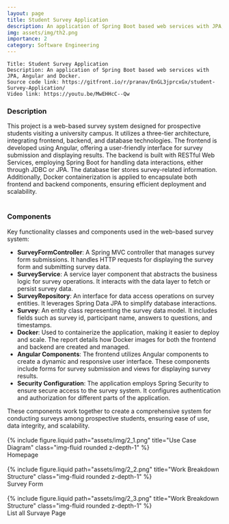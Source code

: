 ```yaml
---
layout: page
title: Student Survey Application
description: An application of Spring Boot based web services with JPA, Angular and Docker.
img: assets/img/th2.png
importance: 2
category: Software Engineering
---
```


    Title: Student Survey Application
    Description: An application of Spring Boot based web services with JPA, Angular and Docker.
    Source code link: https://gitfront.io/r/pranav/EnGL3jprcxGx/student-Survey-Application/
    Video link: https://youtu.be/MwEHHcC--Qw

<div class="row"><h3>Description</h3></div>
<div class="row">
    This project is a web-based survey system designed for prospective students visiting a university campus. It utilizes a three-tier architecture, integrating frontend, backend, and database technologies. The frontend is developed using Angular, offering a user-friendly interface for survey submission and displaying results. The backend is built with RESTful Web Services, employing Spring Boot for handling data interactions, either through JDBC or JPA. The database tier stores survey-related information. Additionally, Docker containerization is applied to encapsulate both frontend and backend components, ensuring efficient deployment and scalability.
</div><br>

<div class="row"><h3>Components</h3></div>
<div class="row">
    Key functionality classes and components used in the web-based survey system:
    <ul>
        <li>
            <b>SurveyFormController</b>: A Spring MVC controller that manages survey form submissions. It handles HTTP requests for displaying the survey form and submitting survey data.
        </li>
        <li>
            <b>SurveyService</b>: A service layer component that abstracts the business logic for survey operations. It interacts with the data layer to fetch or persist survey data.
        </li>
        <li>
            <b>SurveyRepository</b>: An interface for data access operations on survey entities. It leverages Spring Data JPA to simplify database interactions.
        </li>
        <li>
            <b>Survey</b>: An entity class representing the survey data model. It includes fields such as survey id, participant name, answers to questions, and timestamps.
        </li>
        <li>
            <b>Docker</b>: Used to containerize the application, making it easier to deploy and scale. The report details how Docker images for both the frontend and backend are created and managed.
        </li>
        <li>
            <b>Angular Components</b>: The frontend utilizes Angular components to create a dynamic and responsive user interface. These components include forms for survey submission and views for displaying survey results.
        </li>
        <li>
            <b>Security Configuration</b>: The application employs Spring Security to ensure secure access to the survey system. It configures authentication and authorization for different parts of the application.
        </li>
    </ul>
</div>
<div class="row">
    These components work together to create a comprehensive system for conducting surveys among prospective students, ensuring ease of use, data integrity, and scalability.
</div><br>
<div class="row">
    <div class="mt-3 mt-md-0 mx-auto">
        {% include figure.liquid path="assets/img/2_1.png" title="Use Case Diagram" class="img-fluid rounded z-depth-1" %}
    </div>
</div>
<div class="caption">
    Homepage
</div><br>
<div class="row">
    <div class="mt-3 mt-md-0 mx-auto">
        {% include figure.liquid path="assets/img/2_2.png" title="Work Breakdown Structure" class="img-fluid rounded z-depth-1" %}
    </div>
</div>
<div class="caption">
        Survey Form
</div><br>
<div class="row">
    <div class="mt-3 mt-md-0 mx-auto">
        {% include figure.liquid path="assets/img/2_3.png" title="Work Breakdown Structure" class="img-fluid rounded z-depth-1" %}
    </div>
</div>
<div class="caption">
        List all Survaye Page
</div><br>
